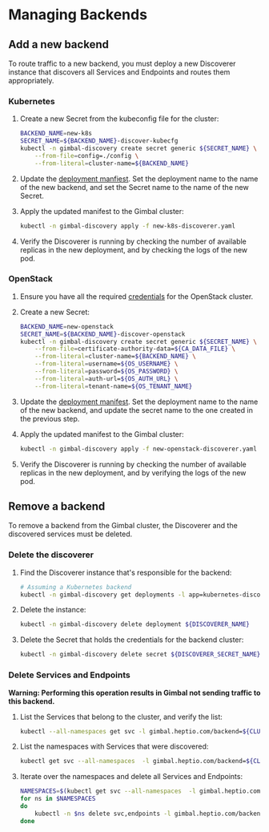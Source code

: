 # Managing Backends

## Add a new backend

To route traffic to a new backend, you must deploy a new Discoverer instance that discovers all Services and Endpoints and routes them appropriately.

### Kubernetes

1. Create a new Secret from the kubeconfig file for the cluster:

    ```sh
    BACKEND_NAME=new-k8s
    SECRET_NAME=${BACKEND_NAME}-discover-kubecfg
    kubectl -n gimbal-discovery create secret generic ${SECRET_NAME} \
        --from-file=config=./config \
        --from-literal=cluster-name=${BACKEND_NAME}
    ```

1. Update the [deployment manfiest](../deployment/gimbal-discoverer/02-kubernetes-discoverer.yaml). Set the deployment name to the name of the new backend, and set the Secret name to the name of the new Secret.
1. Apply the updated manifest to the Gimbal cluster:

    ```sh
    kubectl -n gimbal-discovery apply -f new-k8s-discoverer.yaml
    ```

1. Verify the Discoverer is running by checking the number of available replicas in the new deployment, and by checking the logs of the new pod.

### OpenStack

1. Ensure you have all the required [credentials](./openstack-discoverer.md#credentials) for the OpenStack cluster.
1. Create a new Secret:

    ```sh
    BACKEND_NAME=new-openstack
    SECRET_NAME=${BACKEND_NAME}-discover-openstack
    kubectl -n gimbal-discovery create secret generic ${SECRET_NAME} \
        --from-file=certificate-authority-data=${CA_DATA_FILE} \
        --from-literal=cluster-name=${BACKEND_NAME} \
        --from-literal=username=${OS_USERNAME} \
        --from-literal=password=${OS_PASSWORD} \
        --from-literal=auth-url=${OS_AUTH_URL} \
        --from-literal=tenant-name=${OS_TENANT_NAME}
    ```

1. Update the [deployment manifest](../deployment/gimbal-discoverer/02-openstack-discoverer.yaml). Set the deployment name to the name of the new backend, and update the secret name to the one created in the previous step.
1. Apply the updated manifest to the Gimbal cluster:

    ```sh
    kubectl -n gimbal-discovery apply -f new-openstack-discoverer.yaml
    ```

1. Verify the Discoverer is running by checking the number of available replicas in the new deployment, and by verifying the logs of the new pod.

## Remove a backend

To remove a backend from the Gimbal cluster, the Discoverer and the discovered services must be deleted.

### Delete the discoverer

1. Find the Discoverer instance that's responsible for the backend:

    ```sh
    # Assuming a Kubernetes backend
    kubectl -n gimbal-discovery get deployments -l app=kubernetes-discoverer
    ```

1. Delete the instance:

    ```sh
    kubectl -n gimbal-discovery delete deployment ${DISCOVERER_NAME}
    ```

1. Delete the Secret that holds the credentials for the backend cluster:

    ```sh
    kubectl -n gimbal-discovery delete secret ${DISCOVERER_SECRET_NAME}
    ```

### Delete Services and Endpoints

**Warning: Performing this operation results in Gimbal not sending traffic to this backend.**

1. List the Services that belong to the cluster, and verify the list:

    ```sh
    kubectl --all-namespaces get svc -l gimbal.heptio.com/backend=${CLUSTER_NAME}
    ```

1. List the namespaces with Services that were discovered:

    ```sh
    kubectl get svc --all-namespaces  -l gimbal.heptio.com/backend=${CLUSTER_NAME} -o jsonpath='{range .items[*]}{.metadata.namespace}{"\n"}{end}' | uniq
    ```

1. Iterate over the namespaces and delete all Services and Endpoints:

    ```sh
    NAMESPACES=$(kubectl get svc --all-namespaces  -l gimbal.heptio.com/backend=${CLUSTER_NAME} -o jsonpath='{range .items[*]}{.metadata.namespace}{"\n"}{end}' | uniq)
    for ns in $NAMESPACES
    do
        kubectl -n $ns delete svc,endpoints -l gimbal.heptio.com/backend=${CLUSTER_NAME}
    done
